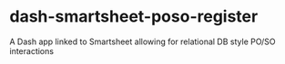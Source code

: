 # dash-smartsheet-poso-register
A Dash app linked to Smartsheet allowing for relational DB style PO/SO interactions
